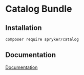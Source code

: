 # Catalog Bundle

## Installation

```
composer require spryker/catalog
```

## Documentation

[Documentation](https://spryker.github.io)
